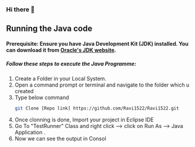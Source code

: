 ### Hi there 👋

<!--
**Ravi1522/Ravi1522** is a ✨ _special_ ✨ repository because its `README.md` (this file) appears on your GitHub profile.

Here are some ideas to get you started:

- 🔭 I’m currently working on ...
- 🌱 I’m currently learning ...
- 👯 I’m looking to collaborate on ...
- 🤔 I’m looking for help with ...
- 💬 Ask me about ...
- 📫 How to reach me: ...
- 😄 Pronouns: ...
- ⚡ Fun fact: ...
-->

## Running the Java code
#### Prerequisite: Ensure you have Java Development Kit (JDK) installed. You can download it from [Oracle's JDK website](https://www.oracle.com/java/technologies/javase-jdk16-downloads.html).

##### Follow these steps to execute the Java Programme:
1. Create a Folder in your Local System.
2. Open a command prompt or terminal and navigate to the folder which u created 
3. Type below command
   ```bash
   git Clone [Repo link] https://github.com/Ravi1522/Ravi1522.git  
4. Once clonning is done, Import your project in Eclipse IDE
5. Go To "TestRunner" Class and right click --> click on Run As --> Java Application .
6. Now we can see the output in Consol


